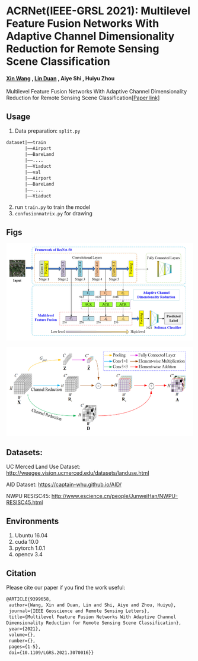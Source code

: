 # ACRNet(IEEE-GRSL 2021): Multilevel Feature Fusion Networks With Adaptive Channel Dimensionality Reduction for Remote Sensing Scene Classification

#### [Xin Wang](https://github.com/WangXin81) , [Lin Duan](https://github.com/devenin) , Aiye Shi , Huiyu Zhou

Multilevel Feature Fusion Networks With Adaptive Channel Dimensionality Reduction for Remote Sensing Scene Classification[[Paper link\]](https://ieeexplore.ieee.org/document/9399658)



## Usage

1. Data preparation: `split.py`

```
dataset|——train
	   |——Airport
	   |——BareLand
	   |——....
	   |——Viaduct
       |——val
	   |——Airport
	   |——BareLand
	   |——....
	   |——Viaduct
```



2. run `train.py` to train the model
3. `confusionmatrix.py` for drawing

## Figs

![image-20210601165926181](https://github.com/WangXin81/ACRNet/blob/main/2021-06-01_171017.png)

![image-20210601170003592](https://github.com/WangXin81/ACRNet/blob/main/2021-06-01_171035.png)

## Datasets:

UC Merced Land Use Dataset: 
http://weegee.vision.ucmerced.edu/datasets/landuse.html

AID Dataset: 
https://captain-whu.github.io/AID/

NWPU RESISC45: 
http://www.escience.cn/people/JunweiHan/NWPU-RESISC45.html

## Environments

1. Ubuntu 16.04
2. cuda 10.0
3. pytorch 1.0.1
4. opencv 3.4

## Citation

Please cite our paper if you find the work useful:

```
@ARTICLE{9399658,
 author={Wang, Xin and Duan, Lin and Shi, Aiye and Zhou, Huiyu},
 journal={IEEE Geoscience and Remote Sensing Letters},
 title={Multilevel Feature Fusion Networks With Adaptive Channel Dimensionality Reduction for Remote Sensing Scene Classification},
 year={2021},
 volume={}, 
 number={}, 
 pages={1-5}, 
 doi={10.1109/LGRS.2021.3070016}}
```
